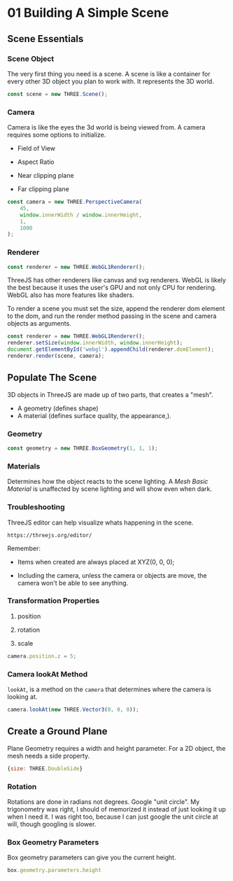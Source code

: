 # 01 Building A Simple Scene #

## Scene Essentials ##

### Scene Object ###

The very first thing you need is a scene. A scene is like a container for every other 3D object you plan to work with. It represents the 3D world.

```js
const scene = new THREE.Scene();
```

### Camera ###

Camera is like the eyes the 3d world is  being viewed from. A camera requires some options to initialize.

- Field of View

- Aspect Ratio

- Near clipping plane

- Far clipping plane

```js
const camera = new THREE.PerspectiveCamera(
    45,
    window.innerWidth / window.innerHeight,
    1,
    1000
);
```

### Renderer ###

```js
const renderer = new THREE.WebGL1Renderer();
```

ThreeJS has other renderers like canvas and svg renderers. WebGL is likely the best because it uses the user's GPU and not only CPU for rendering. WebGL also has more features like shaders.

To render a scene you must set the size, append the renderer dom element to the dom, and run the render method passing in the scene and camera objects as arguments.

```js
const renderer = new THREE.WebGL1Renderer();
renderer.setSize(window.innerWidth, window.innerHeight);
document.getElementById('webgl').appendChild(renderer.domElement);
renderer.render(scene, camera);
```

## Populate The Scene ##

3D objects in ThreeJS are made up of two parts, that creates a "mesh".
- A geometry (defines shape)
- A material (defines surface quality, the appearance,).

### Geometry ###
```js
const geometry = new THREE.BoxGeometry(1, 1, 1);
```

### Materials ###

Determines how the object reacts to the scene lighting. A *Mesh Basic Material* is unaffected by scene lighting and will show even when dark.

### Troubleshooting ###

ThreeJS editor can help visualize whats happening in the scene.

`https://threejs.org/editor/`

Remember:

- Items when created are always placed at XYZ(0, 0, 0);

- Including the camera, unless the camera or objects are move, the camera won't be able to see anything.


### Transformation Properties ###

1. position

2. rotation

3. scale

```js
camera.position.z = 5;
```

### Camera lookAt Method ###

`lookAt`, is a method on the `camera` that determines where the camera is looking at. 

```js
camera.lookAt(new THREE.Vector3(0, 0, 0));
```

## Create a Ground Plane ##

Plane Geometry requires a width and height parameter. For a 2D object, the mesh needs a side property.

```js
{size: THREE.DoubleSide}
```

### Rotation ###

Rotations are done in radians not degrees. Google "unit circle". My trigonometry was right, I should of memorized it instead of just looking it up when I need it. I was right too, because I can just google the unit circle at will, though googling is slower.

### Box Geometry Parameters ###

Box geometry parameters can give you the current height.

```js
box.geometry.parameters.height
```

